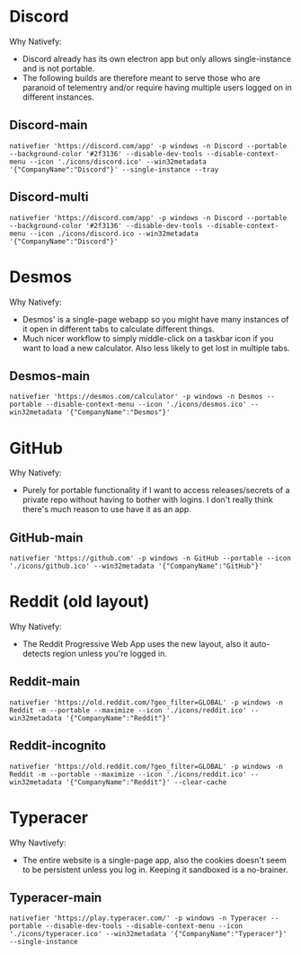 # Discord

Why Nativefy: 

* Discord already has its own electron app but only allows single-instance and is not portable. 
* The following builds are therefore meant to serve those who are paranoid of telementry and/or require having multiple users logged on in different instances.

## Discord-main

```
nativefier 'https://discord.com/app' -p windows -n Discord --portable --background-color '#2f3136' --disable-dev-tools --disable-context-menu --icon './icons/discord.ico' --win32metadata '{"CompanyName":"Discord"}' --single-instance --tray
```

## Discord-multi

```
nativefier 'https://discord.com/app' -p windows -n Discord --portable --background-color '#2f3136' --disable-dev-tools --disable-context-menu --icon ./icons/discord.ico --win32metadata '{"CompanyName":"Discord"}'
```

# Desmos 

Why Nativefy:
* Desmos' is a single-page webapp so you might have many instances of it open in different tabs to calculate different things. 
* Much nicer workflow to simply middle-click on a taskbar icon if you want to load a new calculator. Also less likely to get lost in multiple tabs.

## Desmos-main

```
nativefier 'https://desmos.com/calculator' -p windows -n Desmos --portable --disable-context-menu --icon './icons/desmos.ico' --win32metadata '{"CompanyName":"Desmos"}' 
```

# GitHub

Why Nativefy:
* Purely for portable functionality if I want to access releases/secrets of a private repo without having to bother with logins. I don't really think there's much reason to use have it as an app.

## GitHub-main
```
nativefier 'https://github.com' -p windows -n GitHub --portable --icon './icons/github.ico' --win32metadata '{"CompanyName":"GitHub"}'
```

# Reddit (old layout)

Why Nativefy:
* The Reddit Progressive Web App uses the new layout, also it auto-detects region unless you're logged in.

## Reddit-main
```
nativefier 'https://old.reddit.com/?geo_filter=GLOBAL' -p windows -n Reddit -m --portable --maximize --icon './icons/reddit.ico' --win32metadata '{"CompanyName":"Reddit"}'
```

## Reddit-incognito
```
nativefier 'https://old.reddit.com/?geo_filter=GLOBAL' -p windows -n Reddit -m --portable --maximize --icon './icons/reddit.ico' --win32metadata '{"CompanyName":"Reddit"}' --clear-cache
```

# Typeracer

Why Navtivefy:
* The entire website is a single-page app, also the cookies doesn't seem to be persistent unless you log in. Keeping it sandboxed is a no-brainer.

## Typeracer-main

```
nativefier 'https://play.typeracer.com/' -p windows -n Typeracer --portable --disable-dev-tools --disable-context-menu --icon './icons/typeracer.ico' --win32metadata '{"CompanyName":"Typeracer"}' --single-instance
```
